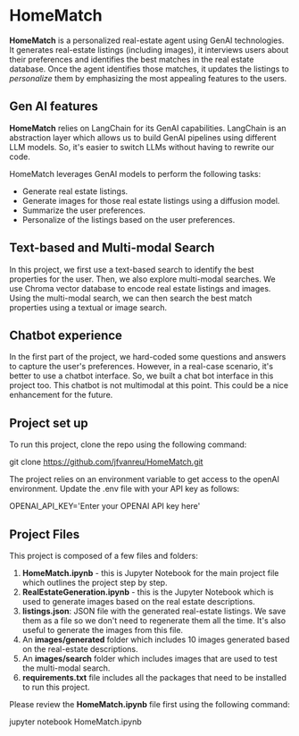 # HomeMatch

**HomeMatch** is a personalized real-estate agent using GenAI technologies. It generates real-estate listings (including images), it interviews users about their preferences and identifies the best matches in the real estate database. Once the agent identifies those matches, it updates the listings to *personalize* them by emphasizing the most appealing features to the users.

## Gen AI features

**HomeMatch** relies on LangChain for its GenAI capabilities. LangChain is an abstraction layer which allows us to build GenAI pipelines using different LLM models. So, it's easier to switch LLMs without having to rewrite our code.

HomeMatch leverages GenAI models to perform the following tasks:

* Generate real estate listings.
* Generate images for those real estate listings using a diffusion model.
* Summarize the user preferences.
* Personalize of the listings based on the user preferences.

## Text-based and Multi-modal Search

In this project, we first use a text-based search to identify the best properties for the user. Then, we also explore multi-modal searches. We use Chroma vector database to encode real estate listings and images. Using the multi-modal search, we can then search the best match properties using a textual or image search.

## Chatbot experience

In the first part of the project, we hard-coded some questions and answers to capture the user's preferences. However, in a real-case scenario, it's better to use a chatbot interface. So, we built a chat bot interface in this project too. This chatbot is not multimodal at this point. This could be a nice enhancement for the future.

## Project set up

To run this project, clone the repo using the following command:

git clone https://github.com/jfvanreu/HomeMatch.git

The project relies on an environment variable to get access to the openAI environment. Update the .env file with your API key as follows:

OPENAI_API_KEY='Enter your OPENAI API key here'

## Project Files

This project is composed of a few files and folders:

  1. **HomeMatch.ipynb** - this is Jupyter Notebook for the main project file which outlines the project step by step.
  2. **RealEstateGeneration.ipynb** - this is the Jupyter Notebook which is used to generate images based on the real estate descriptions.
  3. **listings.json**: JSON file with the generated real-estate listings. We save them as a file so we don't need to regenerate them all the time. It's also useful to generate the images from this file.
  4. An **images/generated** folder which includes 10 images generated based on the real-estate descriptions.
  5. An **images/search** folder which includes images that are used to test the multi-modal search.
  6. **requirements.txt** file includes all the packages that need to be installed to run this project.

Please review the **HomeMatch.ipynb** file first using the following command:

jupyter notebook HomeMatch.ipynb
